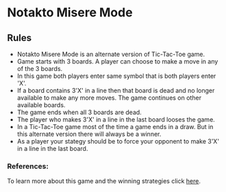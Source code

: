 # Notakto Misere Mode

## Rules

- Notakto Misere Mode is an alternate version of Tic-Tac-Toe game.
- Game starts with 3 boards. A player can choose to make a move in any of the 3 boards.
- In this game both players enter same symbol that is both players enter 'X'.
- If a board contains 3'X' in a line then that board is dead and no longer available to make any more moves. The game continues on other available boards.
- The game ends when all 3 boards are dead.
- The player who makes 3'X' in a line in the last board looses the game.
- In a Tic-Tac-Toe game most of the time a game ends in a draw. But in this alternate version there will always be a winner.
- As a player your stategy should be to force your opponent to make 3'X' in a line in the last board.

### References:

To learn more about this game and the winning strategies click [here](http://arxiv.org/pdf/1301.1672v1.pdf).
